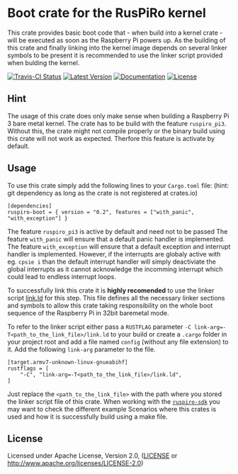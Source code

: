 # Boot crate for the RusPiRo kernel

This crate provides basic boot code that - when build into a kernel crate - will be executed as soon as the Raspberry Pi powers up. As the building of this crate and finally linking into the kernel image depends on several linker symbols to be present it is recommended to use the linker script provided when bulding the kernel.

[![Travis-CI Status](https://api.travis-ci.org/RusPiRo/ruspiro-boot.svg?branch=master)](https://travis-ci.org/RusPiRo/ruspiro-boot)
[![Latest Version](https://img.shields.io/crates/v/ruspiro-boot.svg)](https://crates.io/crates/ruspiro-boot)
[![Documentation](https://docs.rs/ruspiro-boot/badge.svg)](https://docs.rs/ruspiro-boot)
[![License](https://img.shields.io/crates/l/ruspiro-boot.svg)](https://github.com/RusPiRo/ruspiro-boot#license)

## Hint

The usage of this crate does only make sense when building a Raspberry Pi 3 bare metal kernel. The crate has to be build with the feature ``ruspiro_pi3``. Without this, the crate might not compile properly or the binary build using this crate will not work as expected. Therfore this feature is activate by default.

## Usage
To use this crate simply add the following lines to your ``Cargo.toml`` file:
(hint: git dependency as long as the crate is not registered at crates.io)
```
[dependencies]
ruspiro-boot = { version = "0.2", features = ["with_panic", "with_exception"] }
```
The feature ``ruspiro_pi3`` is active by default and need not to be passed
The feature ``with_panic`` will ensure that a default panic handler is implemented.
The feature ``with_exception`` will ensure that a default exception and interrupt handler is implemented. However, if the interrupts are globaly active with eg. ``cpsie i`` than the default interrupt handler will simply deactiviate the global interrupts as it cannot acknowledge the incomming interrupt which could lead to endless interrupt loops.

To successfully link this crate it is **highly recomended** to use the linker script [link.ld](link.ld) for this step. This file defines all the necessary linker sections and symbols to allow this crate taking responsibility on the whole boot sequence of the Raspberry Pi in 32bit baremetal mode.

To refer to the linker script either pass a ``RUSTFLAG`` parameter ``-C link-arg=-T<path_to_the_link_file>/link.ld`` to your build or create a ``.cargo`` folder in your project root and add a file named ``config`` (without any file extension) to it. Add the following ``link-arg`` parameter to the file.
```
[target.armv7-unknown-linux-gnueabihf]
rustflags = [
    "-C", "link-arg=-T<path_to_the_link_file>/link.ld",
]
```
Just replace the ``<path_to_the_link_file>`` with the path where you stored the linker script file of this crate.
When working with the [``ruspiro-sdk``](https://github.com/RusPiRo/ruspiro-sdk) you may want to check the different example
Scenarios where this crates is used and how it is successfully build using a make file.


## License
Licensed under Apache License, Version 2.0, ([LICENSE](LICENSE) or http://www.apache.org/licenses/LICENSE-2.0)